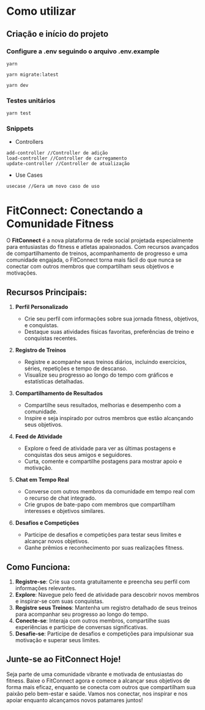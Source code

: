 # Como utilizar

## Criação e início do projeto

### Configure a .env seguindo o arquivo .env.example

```
yarn

yarn migrate:latest

yarn dev
```

### Testes unitários

```
yarn test
```

### Snippets

- Controllers

```
add-controller //Controller de adição
load-controller //Controller de carregamento
update-controller //Controller de atualização
```

- Use Cases

```
usecase //Gera um novo caso de uso
```

# FitConnect: Conectando a Comunidade Fitness

O **FitConnect** é a nova plataforma de rede social projetada especialmente para entusiastas do fitness e atletas apaixonados. Com recursos avançados de compartilhamento de treinos, acompanhamento de progresso e uma comunidade engajada, o FitConnect torna mais fácil do que nunca se conectar com outros membros que compartilham seus objetivos e motivações.

## Recursos Principais:

1. **Perfil Personalizado**

   - Crie seu perfil com informações sobre sua jornada fitness, objetivos, e conquistas.
   - Destaque suas atividades físicas favoritas, preferências de treino e conquistas recentes.

2. **Registro de Treinos**

   - Registre e acompanhe seus treinos diários, incluindo exercícios, séries, repetições e tempo de descanso.
   - Visualize seu progresso ao longo do tempo com gráficos e estatísticas detalhadas.

3. **Compartilhamento de Resultados**

   - Compartilhe seus resultados, melhorias e desempenho com a comunidade.
   - Inspire e seja inspirado por outros membros que estão alcançando seus objetivos.

4. **Feed de Atividade**

   - Explore o feed de atividade para ver as últimas postagens e conquistas dos seus amigos e seguidores.
   - Curta, comente e compartilhe postagens para mostrar apoio e motivação.

5. **Chat em Tempo Real**

   - Converse com outros membros da comunidade em tempo real com o recurso de chat integrado.
   - Crie grupos de bate-papo com membros que compartilham interesses e objetivos similares.

6. **Desafios e Competições**
   - Participe de desafios e competições para testar seus limites e alcançar novos objetivos.
   - Ganhe prêmios e reconhecimento por suas realizações fitness.

## Como Funciona:

1. **Registre-se**: Crie sua conta gratuitamente e preencha seu perfil com informações relevantes.
2. **Explore**: Navegue pelo feed de atividade para descobrir novos membros e inspirar-se com suas conquistas.
3. **Registre seus Treinos**: Mantenha um registro detalhado de seus treinos para acompanhar seu progresso ao longo do tempo.
4. **Conecte-se**: Interaja com outros membros, compartilhe suas experiências e participe de conversas significativas.
5. **Desafie-se**: Participe de desafios e competições para impulsionar sua motivação e superar seus limites.

## Junte-se ao FitConnect Hoje!

Seja parte de uma comunidade vibrante e motivada de entusiastas do fitness. Baixe o FitConnect agora e comece a alcançar seus objetivos de forma mais eficaz, enquanto se conecta com outros que compartilham sua paixão pelo bem-estar e saúde. Vamos nos conectar, nos inspirar e nos apoiar enquanto alcançamos novos patamares juntos!
